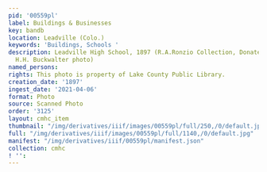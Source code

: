 ```yaml
---
pid: '00559pl'
label: Buildings & Businesses
key: bandb
location: Leadville (Colo.)
keywords: 'Buildings, Schools '
description: Leadville High School, 1897 (R.A.Ronzio Collection, Donated by John Piearson,
  H.H. Buckwalter photo)
named_persons: 
rights: This photo is property of Lake County Public Library.
creation_date: '1897'
ingest_date: '2021-04-06'
format: Photo
source: Scanned Photo
order: '3125'
layout: cmhc_item
thumbnail: "/img/derivatives/iiif/images/00559pl/full/250,/0/default.jpg"
full: "/img/derivatives/iiif/images/00559pl/full/1140,/0/default.jpg"
manifest: "/img/derivatives/iiif/00559pl/manifest.json"
collection: cmhc
! '': 
---
```

